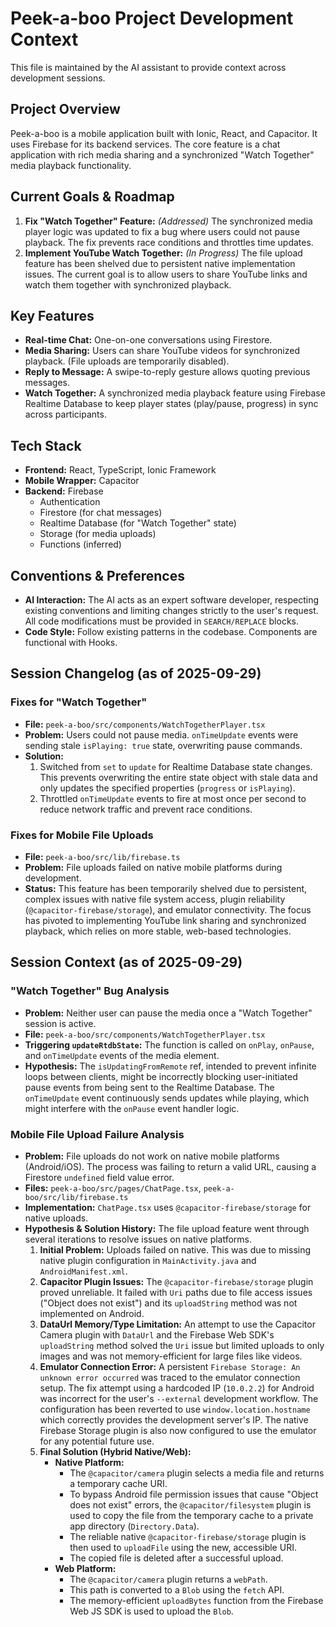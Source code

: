 # Peek-a-boo Project Development Context

This file is maintained by the AI assistant to provide context across development sessions.

## Project Overview

Peek-a-boo is a mobile application built with Ionic, React, and Capacitor. It uses Firebase for its backend services. The core feature is a chat application with rich media sharing and a synchronized "Watch Together" media playback functionality.

## Current Goals & Roadmap

1.  **Fix "Watch Together" Feature:** *(Addressed)* The synchronized media player logic was updated to fix a bug where users could not pause playback. The fix prevents race conditions and throttles time updates.
2.  **Implement YouTube Watch Together:** *(In Progress)* The file upload feature has been shelved due to persistent native implementation issues. The current goal is to allow users to share YouTube links and watch them together with synchronized playback.

## Key Features

-   **Real-time Chat:** One-on-one conversations using Firestore.
-   **Media Sharing:** Users can share YouTube videos for synchronized playback. (File uploads are temporarily disabled).
-   **Reply to Message:** A swipe-to-reply gesture allows quoting previous messages.
-   **Watch Together:** A synchronized media playback feature using Firebase Realtime Database to keep player states (play/pause, progress) in sync across participants.

## Tech Stack

-   **Frontend:** React, TypeScript, Ionic Framework
-   **Mobile Wrapper:** Capacitor
-   **Backend:** Firebase
    -   Authentication
    -   Firestore (for chat messages)
    -   Realtime Database (for "Watch Together" state)
    -   Storage (for media uploads)
    -   Functions (inferred)

## Conventions & Preferences

-   **AI Interaction:** The AI acts as an expert software developer, respecting existing conventions and limiting changes strictly to the user's request. All code modifications must be provided in `SEARCH/REPLACE` blocks.
-   **Code Style:** Follow existing patterns in the codebase. Components are functional with Hooks.

## Session Changelog (as of 2025-09-29)

### Fixes for "Watch Together"

-   **File:** `peek-a-boo/src/components/WatchTogetherPlayer.tsx`
-   **Problem:** Users could not pause media. `onTimeUpdate` events were sending stale `isPlaying: true` state, overwriting pause commands.
-   **Solution:**
    1.  Switched from `set` to `update` for Realtime Database state changes. This prevents overwriting the entire state object with stale data and only updates the specified properties (`progress` or `isPlaying`).
    2.  Throttled `onTimeUpdate` events to fire at most once per second to reduce network traffic and prevent race conditions.

### Fixes for Mobile File Uploads

-   **File:** `peek-a-boo/src/lib/firebase.ts`
-   **Problem:** File uploads failed on native mobile platforms during development.
-   **Status:** This feature has been temporarily shelved due to persistent, complex issues with native file system access, plugin reliability (`@capacitor-firebase/storage`), and emulator connectivity. The focus has pivoted to implementing YouTube link sharing and synchronized playback, which relies on more stable, web-based technologies.

## Session Context (as of 2025-09-29)

### "Watch Together" Bug Analysis

-   **Problem:** Neither user can pause the media once a "Watch Together" session is active.
-   **File:** `peek-a-boo/src/components/WatchTogetherPlayer.tsx`
-   **Triggering `updateRtdbState`:** The function is called on `onPlay`, `onPause`, and `onTimeUpdate` events of the media element.
-   **Hypothesis:** The `isUpdatingFromRemote` ref, intended to prevent infinite loops between clients, might be incorrectly blocking user-initiated pause events from being sent to the Realtime Database. The `onTimeUpdate` event continuously sends updates while playing, which might interfere with the `onPause` event handler logic.

### Mobile File Upload Failure Analysis

-   **Problem:** File uploads do not work on native mobile platforms (Android/iOS). The process was failing to return a valid URL, causing a Firestore `undefined` field value error.
-   **Files:** `peek-a-boo/src/pages/ChatPage.tsx`, `peek-a-boo/src/lib/firebase.ts`
-   **Implementation:** `ChatPage.tsx` uses `@capacitor-firebase/storage` for native uploads.
-   **Hypothesis & Solution History:** The file upload feature went through several iterations to resolve issues on native platforms.
    1.  **Initial Problem:** Uploads failed on native. This was due to missing native plugin configuration in `MainActivity.java` and `AndroidManifest.xml`.
    2.  **Capacitor Plugin Issues:** The `@capacitor-firebase/storage` plugin proved unreliable. It failed with `Uri` paths due to file access issues ("Object does not exist") and its `uploadString` method was not implemented on Android.
    3.  **DataUrl Memory/Type Limitation:** An attempt to use the Capacitor Camera plugin with `DataUrl` and the Firebase Web SDK's `uploadString` method solved the `Uri` issue but limited uploads to only images and was not memory-efficient for large files like videos.
    4.  **Emulator Connection Error:** A persistent `Firebase Storage: An unknown error occurred` was traced to the emulator connection setup. The fix attempt using a hardcoded IP (`10.0.2.2`) for Android was incorrect for the user's `--external` development workflow. The configuration has been reverted to use `window.location.hostname` which correctly provides the development server's IP. The native Firebase Storage plugin is also now configured to use the emulator for any potential future use.
    5.  **Final Solution (Hybrid Native/Web):**
        *   **Native Platform:**
            *   The `@capacitor/camera` plugin selects a media file and returns a temporary cache URI.
            *   To bypass Android file permission issues that cause "Object does not exist" errors, the `@capacitor/filesystem` plugin is used to copy the file from the temporary cache to a private app directory (`Directory.Data`).
            *   The reliable native `@capacitor-firebase/storage` plugin is then used to `uploadFile` using the new, accessible URI.
            *   The copied file is deleted after a successful upload.
        *   **Web Platform:**
            *   The `@capacitor/camera` plugin returns a `webPath`.
            *   This path is converted to a `Blob` using the `fetch` API.
            *   The memory-efficient `uploadBytes` function from the Firebase Web JS SDK is used to upload the `Blob`.
